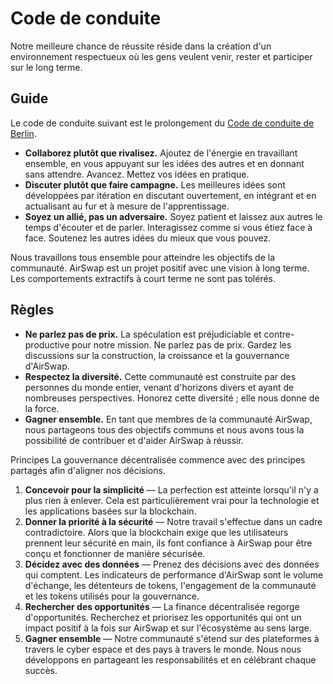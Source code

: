 # Code de conduite

Notre meilleure chance de réussite réside dans la création d'un environnement respectueux où les gens veulent venir, rester et participer sur le long terme.

## Guide

Le code de conduite suivant est le prolongement du [Code de conduite de Berlin](https://berlincodeofconduct.org/).

* **Collaborez plutôt que rivalisez.** Ajoutez de l'énergie en travaillant ensemble, en vous appuyant sur les idées des autres et en donnant sans attendre. Avancez. Mettez vos idées en pratique.
* **Discuter plutôt que faire campagne.** Les meilleures idées sont développées par itération en discutant ouvertement, en intégrant et en actualisant au fur et à mesure de l'apprentissage.
* **Soyez un allié, pas un adversaire.** Soyez patient et laissez aux autres le temps d'écouter et de parler. Interagissez comme si vous étiez face à face. Soutenez les autres idées du mieux que vous pouvez.

Nous travaillons tous ensemble pour atteindre les objectifs de la communauté. AirSwap est un projet positif avec une vision à long terme. Les comportements extractifs à court terme ne sont pas tolérés.

## Règles

* **Ne parlez pas de prix.** La spéculation est préjudiciable et contre-productive pour notre mission. Ne parlez pas de prix. Gardez les discussions sur la construction, la croissance et la gouvernance d'AirSwap.
* **Respectez la diversité.** Cette communauté est construite par des personnes du monde entier, venant d'horizons divers et ayant de nombreuses perspectives. Honorez cette diversité ; elle nous donne de la force.
* **Gagner ensemble.** En tant que membres de la communauté AirSwap, nous partageons tous des objectifs communs et nous avons tous la possibilité de contribuer et d'aider AirSwap à réussir.

Principes
La gouvernance décentralisée commence avec des principes partagés afin d'aligner nos décisions.

1. **Concevoir pour la simplicité** — La perfection est atteinte lorsqu'il n'y a plus rien à enlever. Cela est particulièrement vrai pour la technologie et les applications basées sur la blockchain.
2. **Donner la priorité à la sécurité** — Notre travail s'effectue dans un cadre contradictoire. Alors que la blockchain exige que les utilisateurs prennent leur sécurité en main, ils font confiance à AirSwap pour être conçu et fonctionner de manière sécurisée.
3. **Décidez avec des données** — Prenez des décisions avec des données qui comptent. Les indicateurs de performance d'AirSwap sont le volume d'échange, les détenteurs de tokens, l'engagement de la communauté et les tokens utilisés pour la gouvernance.
4. **Rechercher des opportunités** — La finance décentralisée regorge d'opportunités. Recherchez et priorisez les opportunités qui ont un impact positif à la fois sur AirSwap et sur l'écosystème au sens large.
5. **Gagner ensemble** — Notre communauté s'étend sur des plateformes à travers le cyber espace et des pays à travers le monde. Nous nous développons en partageant les responsabilités et en célébrant chaque succès.

